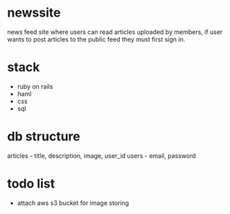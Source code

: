 # newssite

news feed site where users can read articles uploaded by members, if user wants to post articles to the public feed they must first sign in.

# stack

- ruby on rails
- haml
- css
- sql

# db structure

articles - title, description, image, user_id
users - email, password

# todo list

- attach aws s3 bucket for image storing

 
